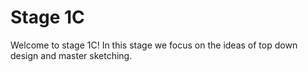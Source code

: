 # Stage 1C

Welcome to stage 1C! In this stage we focus on the ideas of top down design and master sketching. 



